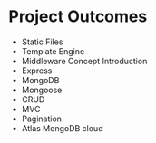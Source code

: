 
# Project Outcomes


- Static Files
- Template Engine
- Middleware Concept Introduction
- Express
- MongoDB
- Mongoose
- CRUD
- MVC
- Pagination 
- Atlas MongoDB cloud


